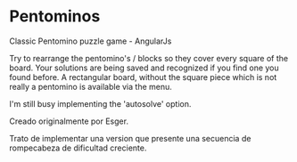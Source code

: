 # Pentominos
Classic Pentomino puzzle game - AngularJs

Try to rearrange the pentomino's / blocks so they cover every square of the board.
Your solutions are being saved and recognized if you find one you found before.
A rectangular board, without the square piece which is not really a pentomino is available via the menu.

I'm still busy implementing the 'autosolve' option.

Creado originalmente por Esger.

Trato de implementar una version que presente una secuencia de rompecabeza de dificultad creciente.


